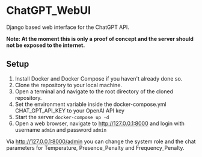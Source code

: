 # ChatGPT_WebUI
Django based web interface for the ChatGPT API.

**Note: At the moment this is only a proof of concept and the server should not be exposed to the internet.**


## Setup
1. Install Docker and Docker Compose if you haven't already done so.
2. Clone the repository to your local machine.
3. Open a terminal and navigate to the root directory of the cloned repository.
4. Set the environment variable inside the docker-compose.yml CHAT_GPT_API_KEY to your OpenAI API key
5. Start the server `docker-compose up -d`
6. Open a web browser, navigate to http://127.0.0.1:8000 and login with username `admin` and password `admin`

Via http://127.0.0.1:8000/admin you can change the system role and the chat parameters for Temperature, 
Presence_Penalty and Frequency_Penalty.
